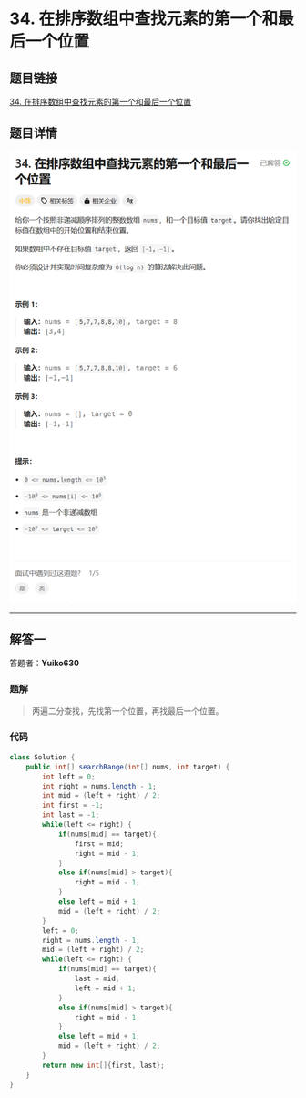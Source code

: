 # 34. 在排序数组中查找元素的第一个和最后一个位置
## 题目链接  
[34. 在排序数组中查找元素的第一个和最后一个位置](https://leetcode.cn/problems/find-first-and-last-position-of-element-in-sorted-array/description/)
## 题目详情
![题目图片](Img/34.png)

***
## 解答一
答题者：**Yuiko630**

### 题解
>两遍二分查找，先找第一个位置，再找最后一个位置。

### 代码
``` Java
class Solution {
    public int[] searchRange(int[] nums, int target) {
        int left = 0;
        int right = nums.length - 1;
        int mid = (left + right) / 2;
        int first = -1;
        int last = -1;
        while(left <= right) {
            if(nums[mid] == target){
                first = mid;
                right = mid - 1;
            }
            else if(nums[mid] > target){
                right = mid - 1;
            }
            else left = mid + 1;
            mid = (left + right) / 2;
        }
        left = 0;
        right = nums.length - 1;
        mid = (left + right) / 2;
        while(left <= right) {
            if(nums[mid] == target){
                last = mid;
                left = mid + 1;
            }
            else if(nums[mid] > target){
                right = mid - 1;
            }
            else left = mid + 1;
            mid = (left + right) / 2;
        }
        return new int[]{first, last};
    }
}
```


